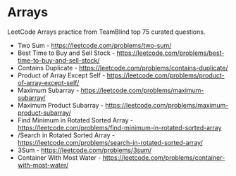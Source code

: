 # Arrays
LeetCode Arrays practice from TeamBlind top 75 curated questions.

- Two Sum - https://leetcode.com/problems/two-sum/
- Best Time to Buy and Sell Stock - https://leetcode.com/problems/best-time-to-buy-and-sell-stock/
- Contains Duplicate - https://leetcode.com/problems/contains-duplicate/
- Product of Array Except Self - https://leetcode.com/problems/product-of-array-except-self/
- Maximum Subarray - https://leetcode.com/problems/maximum-subarray/
- Maximum Product Subarray - https://leetcode.com/problems/maximum-product-subarray/
- Find Minimum in Rotated Sorted Array - https://leetcode.com/problems/find-minimum-in-rotated-sorted-array
- /Search in Rotated Sorted Array - https://leetcode.com/problems/search-in-rotated-sorted-array/
- 3Sum - https://leetcode.com/problems/3sum/
- Container With Most Water - https://leetcode.com/problems/container-with-most-water/